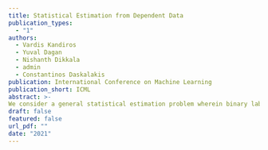 ```yaml
---
title: Statistical Estimation from Dependent Data
publication_types:
  - "1"
authors:
  - Vardis Kandiros
  - Yuval Dagan
  - Nishanth Dikkala
  - admin
  - Constantinos Daskalakis
publication: International Conference on Machine Learning
publication_short: ICML
abstract: >-
We consider a general statistical estimation problem wherein binary labels across different observations are not independent conditioning on their feature vectors, but dependent, capturing settings where e.g. these observations are collected on a spatial domain, a temporal domain, or a social network, which induce dependencies. We model these dependencies in the language of Markov Random Fields and, importantly, allow these dependencies to be substantial, i.e. do not assume that the Markov Random Field capturing these dependencies is in high temperature. As our main contribution we provide algorithms and statistically efficient estimation rates for this model, giving several instantiations of our bounds in logistic regression, sparse logistic regression, and neural network regression settings with dependent data. Our estimation guarantees follow from novel results for estimating the parameters (i.e. external fields and interaction strengths) of Ising models from a single sample.
draft: false
featured: false
url_pdf: ""
date: "2021"
---
```

